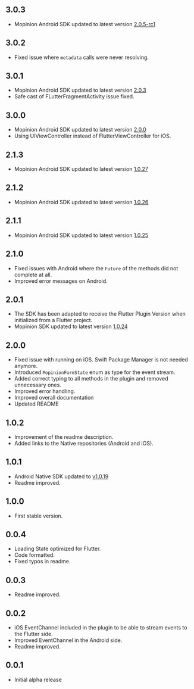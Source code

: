 ## 3.0.3
* Mopinion Android SDK updated to latest version [2.0.5-rc1](https://github.com/Mopinion-com/mopinion-sdk-android)

## 3.0.2
* Fixed issue where `metadata` calls were never resolving.

## 3.0.1
* Mopinion Android SDK updated to latest version [2.0.3](https://github.com/Mopinion-com/mopinion-sdk-android)
* Safe cast of FLutterFragmentActivity issue fixed.

## 3.0.0
* Mopinion Android SDK updated to latest version [2.0.0](https://github.com/Mopinion-com/mopinion-sdk-android)
* Using UIViewController instead of FlutterViewController for iOS.

## 2.1.3
* Mopinion Android SDK updated to latest version [1.0.27](https://github.com/Mopinion-com/mopinion-sdk-android)

## 2.1.2
* Mopinion Android SDK updated to latest version [1.0.26](https://github.com/Mopinion-com/mopinion-sdk-android)

## 2.1.1
* Mopinion Android SDK updated to latest version [1.0.25](https://github.com/Mopinion-com/mopinion-sdk-android)

## 2.1.0
* Fixed issues with Android where the `Future` of the methods did not complete at all.
* Improved error messages on Android.

## 2.0.1
* The SDK has been adapted to receive the Flutter Plugin Version when initialized from a Flutter project.
* Mopinion SDK updated to latest version [1.0.24](https://github.com/Mopinion-com/mopinion-sdk-android)

## 2.0.0
* Fixed issue with running on iOS. Swift Package Manager is not needed anymore.
* Introduced `MopinionFormState` enum as type for the event stream.
* Added correct typing to all methods in the plugin and removed unnecessary ones.
* Improved error handling.
* Improved overall documentation
* Updated README

## 1.0.2
* Improvement of the readme description.
* Added links to the Native repositories (Android and iOS).

## 1.0.1
* Android Native SDK updated to [v1.0.19](https://github.com/Mopinion-com/mopinion-sdk-android)
* Readme improved.

## 1.0.0
* First stable version.

## 0.0.4
* Loading State optimized for Flutter.
* Code formatted.
* Fixed typos in readme.

## 0.0.3
* Readme improved.

## 0.0.2
* iOS EventChannel included in the plugin to be able to stream events to the Flutter side.
* Improved EventChannel in the Android side.
* Readme improved.

## 0.0.1
* Initial alpha release






